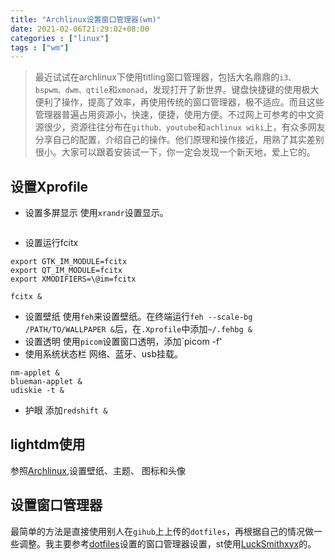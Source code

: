 ```yaml
---
title: "Archlinux设置窗口管理器(wm)"
date: 2021-02-06T21:29:02+08:00
categories : ["linux"]
tags : ["wm"]
---
```

>最近试试在archlinux下使用titling窗口管理器，包括大名鼎鼎的`i3、bspwm、dwm、qtile`和`xmonad`，发现打开了新世界。键盘快捷键的使用极大便利了操作，提高了效率，再使用传统的窗口管理器，极不适应。而且这些管理器普遍占用资源小，快速，便捷，使用方便。不过网上可参考的中文资源很少，资源往往分布在`github、youtube`和`achlinux wiki`上，有众多网友分享自己的配置，介绍自己的操作。他们原理和操作接近，用熟了其实差别很小。大家可以跟着安装试一下，你一定会发现一个新天地，爱上它的。

## 设置Xprofile
* 设置多屏显示
使用`xrandr`设置显示。
```
```
* 设置运行fcitx

```
export GTK_IM_MODULE=fcitx
export QT_IM_MODULE=fcitx
export XMODIFIERS=\@im=fcitx

fcitx &
```
* 设置壁纸
使用`feh`来设置壁纸。在终端运行`feh --scale-bg /PATH/TO/WALLPAPER &`后，在`.Xprofile`中添加`~/.fehbg &`
* 设置透明
使用`picom`设置窗口透明，添加`picom -f'
* 使用系统状态栏
网络、蓝牙、usb挂载。
```
nm-applet &
blueman-applet &
udiskie -t &
```
* 护眼
添加`redshift &`
## lightdm使用
参照[Archlinux](),设置壁纸、主题、 图标和头像
## 设置窗口管理器
最简单的方法是直接使用别人在`gihub`上上传的`dotfiles`，再根据自己的情况做一些调整。我主要参考[dotfiles](https://github.com/antoniosarosi/dotfiles)设置的窗口管理器设置，st使用[LuckSmithxyx](https://github.com/LukeSmithxyz/st)的。
